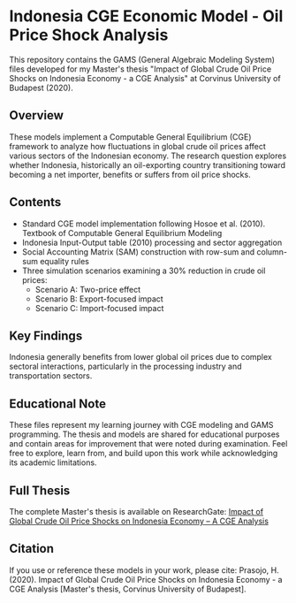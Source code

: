 # Indonesia CGE Economic Model - Oil Price Shock Analysis

This repository contains the GAMS (General Algebraic Modeling System) files developed for my Master's thesis "Impact of Global Crude Oil Price Shocks on Indonesia Economy - a CGE Analysis" at Corvinus University of Budapest (2020).

## Overview
These models implement a Computable General Equilibrium (CGE) framework to analyze how fluctuations in global crude oil prices affect various sectors of the Indonesian economy. The research question explores whether Indonesia, historically an oil-exporting country transitioning toward becoming a net importer, benefits or suffers from oil price shocks.

## Contents
- Standard CGE model implementation following Hosoe et al. (2010). Textbook of Computable General Equilibrium Modeling
- Indonesia Input-Output table (2010) processing and sector aggregation
- Social Accounting Matrix (SAM) construction with row-sum and column-sum equality rules
- Three simulation scenarios examining a 30% reduction in crude oil prices:
  - Scenario A: Two-price effect
  - Scenario B: Export-focused impact
  - Scenario C: Import-focused impact

## Key Findings
Indonesia generally benefits from lower global oil prices due to complex sectoral interactions, particularly in the processing industry and transportation sectors.

## Educational Note
These files represent my learning journey with CGE modeling and GAMS programming. The thesis and models are shared for educational purposes and contain areas for improvement that were noted during examination. Feel free to explore, learn from, and build upon this work while acknowledging its academic limitations.

## Full Thesis
The complete Master's thesis is available on ResearchGate: 
[Impact of Global Crude Oil Price Shocks on Indonesia Economy – A CGE Analysis](https://www.researchgate.net/publication/391942005_Impact_of_Global_Crude_Oil_Price_Shocks_on_Indonesia_Economy_-_a_CGE_Analysis)

## Citation
If you use or reference these models in your work, please cite:
Prasojo, H. (2020). Impact of Global Crude Oil Price Shocks on Indonesia Economy - a CGE Analysis [Master's thesis, Corvinus University of Budapest].
